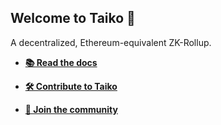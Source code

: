 <!--

**Here are some ideas to get you started:**

🙋‍♀️ A short introduction - what is your organization all about?
🌈 Contribution guidelines - how can the community get involved?
👩‍💻 Useful resources - where can the community find your docs? Is there anything else the community should know?
🍿 Fun facts - what does your team eat for breakfast?
🧙 Remember, you can do mighty things with the power of [Markdown](https://docs.github.com/github/writing-on-github/getting-started-with-writing-and-formatting-on-github/basic-writing-and-formatting-syntax)
-->

## Welcome to Taiko :drum:

A decentralized, Ethereum-equivalent ZK-Rollup. 

- **[📚 Read the docs](https://docs.taiko.xyz/start-here/getting-started)**

- **[🛠️ Contribute to Taiko](https://github.com/taikoxyz/taiko-mono/contribute)**

- **[🏡 Join the community](https://discord.gg/taikoxyz)**
